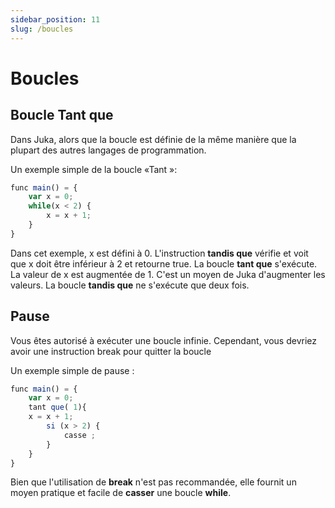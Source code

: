 ```yaml
---
sidebar_position: 11
slug: /boucles
---
```


# Boucles

## Boucle Tant que

Dans Juka, alors que la boucle est définie de la même manière que la plupart des autres langages de programmation.

Un exemple simple de la boucle «Tant »:

```jsx
func main() = {
    var x = 0;
    while(x < 2) {
        x = x + 1;
    }
}
```

Dans cet exemple, x est défini à 0. L'instruction **tandis que** vérifie et voit que x doit être inférieur à 2 et retourne true. La boucle **tant que** s'exécute. La valeur de x est augmentée de 1. C'est un moyen de Juka d'augmenter les valeurs. La boucle **tandis que** ne s'exécute que deux fois.

## Pause
Vous êtes autorisé à exécuter une boucle infinie. Cependant, vous devriez avoir une instruction break pour quitter la boucle

Un exemple simple de pause :

```jsx
func main() = {
    var x = 0;
    tant que( 1){
    x = x + 1;
        si (x > 2) {
            casse ;
        }
    }
}
```

Bien que l'utilisation de **break** n'est pas recommandée, elle fournit un moyen pratique et facile de **casser** une boucle **while**.